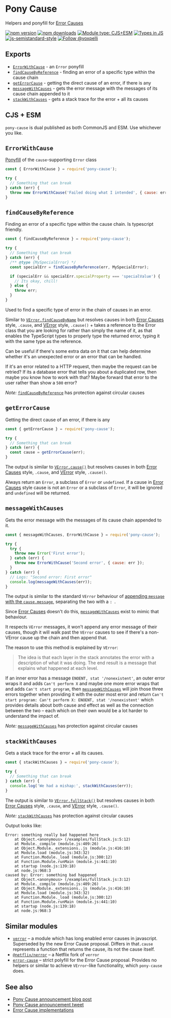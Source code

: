 # Pony Cause

Helpers and ponyfill for [Error Causes](https://github.com/tc39/proposal-error-cause)

[![npm version](https://img.shields.io/npm/v/pony-cause.svg?style=flat)](https://www.npmjs.com/package/pony-cause)
[![npm downloads](https://img.shields.io/npm/dm/pony-cause.svg?style=flat)](https://www.npmjs.com/package/pony-cause)
[![Module type: CJS+ESM](https://img.shields.io/badge/module%20type-cjs%2Besm-brightgreen)](https://github.com/voxpelli/badges-cjs-esm)
[![Types in JS](https://img.shields.io/badge/types_in_js-yes-brightgreen)](https://github.com/voxpelli/types-in-js)
[![js-semistandard-style](https://img.shields.io/badge/code%20style-semistandard-brightgreen.svg)](https://github.com/voxpelli/eslint-config)
[![Follow @voxpelli](https://img.shields.io/twitter/follow/voxpelli?style=social)](https://twitter.com/voxpelli)

## Exports

* [`ErrorWithCause`](#errorwithcause) - an `Error` ponyfill
* [`findCauseByReference`](#findcausebyreference) - finding an error of a specific type within the cause chain
* [`getErrorCause`](#geterrorcause) - getting the direct cause of an error, if there is any
* [`messageWithCauses`](#messagewithcauses) - gets the error message with the messages of its cause chain appended to it
* [`stackWithCauses`](#stackwithcauses) - gets a stack trace for the error + all its causes

## CJS + ESM

`pony-cause` is dual published as both CommonJS and ESM. Use whichever you like.

## `ErrorWithCause`

[Ponyfill](https://ponyfill.com/) of the `cause`-supporting `Error` class

```javascript
const { ErrorWithCause } = require('pony-cause');

try {
  // Something that can break
} catch (err) {
  throw new ErrorWithCause('Failed doing what I intended', { cause: err });
}
```

## `findCauseByReference`

Finding an error of a specific type within the cause chain. Is typescript friendly.

```javascript
const { findCauseByReference } = require('pony-cause');

try {
  // Something that can break
} catch (err) {
  /** @type {MySpecialError} */
  const specialErr = findCauseByReference(err, MySpecialError);

  if (specialErr && specialErr.specialProperty === 'specialValue') {
    // Its okay, chill!
  } else {
    throw err;
  }
}
```

Used to find a specific type of error in the chain of causes in an error.

Similar to [`VError.findCauseByName`](https://github.com/joyent/node-verror#verrorfindcausebynameerr-name) but resolves causes in both [Error Causes](https://github.com/tc39/proposal-error-cause) style, `.cause`, and [VError](https://github.com/joyent/node-verror) style, `.cause()` + takes a reference to the Error class that you are looking for rather than simply the name of it, as that enables the TypeScript types to properly type the returned error, typing it with the same type as the reference.

Can be useful if there's some extra data on it that can help determine whether it's an unexpected error or an error that can be handled.

If it's an error related to a HTTP request, then maybe the request can be retried? If its a database error that tells you about a duplicated row, then maybe you know how to work with that? Maybe forward that error to the user rather than show a `500` error?

_Note:_ [`findCauseByReference`](#findcausebyreference) has protection against circular causes

## `getErrorCause`

Getting the direct cause of an error, if there is any

```javascript
const { getErrorCause } = require('pony-cause');

try {
  // Something that can break
} catch (err) {
  const cause = getErrorCause(err);
}
```

The output is similar to [`VError.cause()`](https://github.com/joyent/node-verror#verrorcauseerr) but resolves causes in both [Error Causes](https://github.com/tc39/proposal-error-cause) style, `.cause`, and [VError](https://github.com/joyent/node-verror) style, `.cause()`.

Always return an `Error`, a subclass of `Error` or `undefined`. If a cause in [Error Causes](https://github.com/tc39/proposal-error-cause) style cause is not an `Error` or a subclass of `Error`, it will be ignored and `undefined` will be returned.

## `messageWithCauses`

Gets the error message with the messages of its cause chain appended to it.

```javascript
const { messageWithCauses, ErrorWithCause } = require('pony-cause');

try {
  try {
    throw new Error('First error');
  } catch (err) {
    throw new ErrorWithCause('Second error', { cause: err });
  }
} catch (err) {
  // Logs: "Second error: First error"
  console.log(messageWithCauses(err));
}
```

The output is similar to the standard `VError` behaviour of [appending `message` with the `cause.message`](https://github.com/joyent/node-verror#public-properties), separating the two with a `: `.

Since [Error Causes](https://github.com/tc39/proposal-error-cause) doesn't do this, [`messageWithCauses`](#messagewithcauses) exist to mimic that behaviour.

It respects `VError` messages, it won't append any error message of their causes, though it will walk past the `VError` causes to see if there's a non-VError cause up the chain and then append that.

The reason to use this method is explained by `VError`:

> The idea is that each layer in the stack annotates the error with a description of what it was doing. The end result is a message that explains what happened at each level.

If an inner error has a message `ENOENT, stat '/nonexistent'`, an outer error wraps it and adds `Can't perform X` and maybe one more error wraps that and adds `Can't start program`, then [`messageWithCauses`](#messagewithcauses) will join those three errors together when providing it with the outer most error and return `Can't start program: Can't perform X: ENOENT, stat '/nonexistent'` which provides details about both cause and effect as well as the connection between the two – each which on their own would be a lot harder to understand the impact of.

_Note:_ [`messageWithCauses`](#messagewithcauses) has protection against circular causes

## `stackWithCauses`

Gets a stack trace for the error + all its causes.

```javascript
const { stackWithCauses } = require('pony-cause');

try {
  // Something that can break
} catch (err) {
  console.log('We had a mishap:', stackWithCauses(err));
}
```

The output is similar to [`VError.fullStack()`](https://github.com/joyent/node-verror#verrorfullstackerr) but resolves causes in both [Error Causes](https://github.com/tc39/proposal-error-cause) style, `.cause`, and [VError](https://github.com/joyent/node-verror) style, `.cause()`.

_Note:_ [`stackWithCauses`](#stackwithcauses) has protection against circular causes

Output looks like:

```
Error: something really bad happened here
    at Object.<anonymous> (/examples/fullStack.js:5:12)
    at Module._compile (module.js:409:26)
    at Object.Module._extensions..js (module.js:416:10)
    at Module.load (module.js:343:32)
    at Function.Module._load (module.js:300:12)
    at Function.Module.runMain (module.js:441:10)
    at startup (node.js:139:18)
    at node.js:968:3
caused by: Error: something bad happened
    at Object.<anonymous> (/examples/fullStack.js:3:12)
    at Module._compile (module.js:409:26)
    at Object.Module._extensions..js (module.js:416:10)
    at Module.load (module.js:343:32)
    at Function.Module._load (module.js:300:12)
    at Function.Module.runMain (module.js:441:10)
    at startup (node.js:139:18)
    at node.js:968:3
```

## Similar modules

* [`verror`](https://www.npmjs.com/package/verror) – a module which has long enabled error causes in javascript. Superseded by the new Error Cause proposal. Differs in that`.cause` represents a function that returns the cause, its not the cause itself.
* [`@netflix/nerror`](https://www.npmjs.com/package/@netflix/nerror) – a Netflix fork of `verror`
* [`error-cause`](https://www.npmjs.com/package/error-cause) – strict polyfill for the Error Cause proposal. Provides no helpers or similar to achieve `VError`-like functionality, which `pony-cause` does.

## See also

* [Pony Cause announcement blog post](https://dev.to/voxpelli/pony-cause-1-0-error-causes-2l2o)
* [Pony Cause announcement tweet](https://twitter.com/voxpelli/status/1438476680537034756)
* [Error Cause implementations](https://github.com/tc39/proposal-error-cause#implementations)
